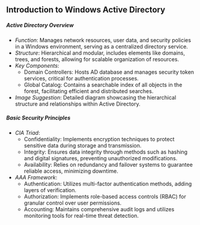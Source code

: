 ## Introduction to Windows Active Directory

##### Active Directory Overview

- *Function*: Manages network resources, user data, and security policies in a Windows environment, serving as a centralized directory service.
- *Structure*: Hierarchical and modular, includes elements like domains, trees, and forests, allowing for scalable organization of resources.
- *Key Components*:
  - Domain Controllers: Hosts AD database and manages security token services, critical for authentication processes.
  - Global Catalog: Contains a searchable index of all objects in the forest, facilitating efficient and distributed searches.
- *Image Suggestion*: Detailed diagram showcasing the hierarchical structure and relationships within Active Directory.

##### Basic Security Principles

- *CIA Triad*:
  - Confidentiality: Implements encryption techniques to protect sensitive data during storage and transmission.
  - Integrity: Ensures data integrity through methods such as hashing and digital signatures, preventing unauthorized modifications.
  - Availability: Relies on redundancy and failover systems to guarantee reliable access, minimizing downtime.
- *AAA Framework*:
  - Authentication: Utilizes multi-factor authentication methods, adding layers of verification.
  - Authorization: Implements role-based access controls (RBAC) for granular control over user permissions.
  - Accounting: Maintains comprehensive audit logs and utilizes monitoring tools for real-time threat detection.
